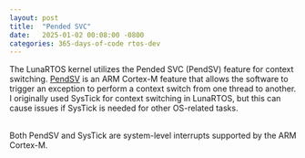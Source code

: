 ```yaml
---
layout: post
title:  "Pended SVC"
date:   2025-01-02 00:08:00 -0800
categories: 365-days-of-code rtos-dev
---
```

The LunaRTOS kernel utilizes the Pended SVC (PendSV) feature for context switching. [PendSV](https://developer.arm.com/documentation/107706/latest/System-exceptions/Pended-SVC---PendSV) is an ARM Cortex-M feature that allows the software to trigger an exception to perform a context switch from one thread to another. I originally used SysTick for context switching in LunaRTOS, but this can cause issues if SysTick is needed for other OS-related tasks.
 
<br>Both PendSV and SysTick are system-level interrupts supported by the ARM Cortex-M.